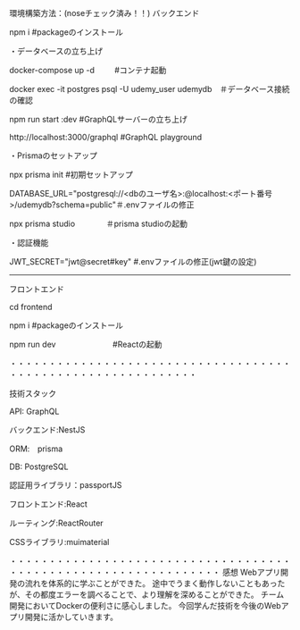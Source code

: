 環境構築方法：(noseチェック済み！！)
バックエンド

npm i      #packageのインストール

・データベースの立ち上げ

docker-compose up -d   　　 #コンテナ起動

docker exec -it postgres psql -U  udemy_user udemydb　＃データベース接続の確認

npm run start :dev    #GraphQLサーバーの立ち上げ

http://localhost:3000/graphql    #GraphQL playground 

・Prismaのセットアップ

npx prisma init     #初期セットアップ

DATABASE_URL="postgresql://<dbのユーザ名>:<password>@localhost:<ポート番号>/udemydb?schema=public"＃.envファイルの修正

npx prisma studio　　　　＃prisma studioの起動

・認証機能

JWT_SECRET="jwt@secret#key"                 #.envファイルの修正(jwt鍵の設定)

-----------------------------------------------------------------------------------------------------------------
フロントエンド

cd frontend 

npm i      #packageのインストール

npm run dev    　　　　　　　#Reactの起動


・・・・・・・・・・・・・・・・・・・・・・・・・・・・・・・・・・・・・・・・・・・・・・・・・・・・・・・・・・・・


技術スタック

API: GraphQL

バックエンド:NestJS

ORM:　prisma

DB: PostgreSQL

認証用ライブラリ：passportJS

フロントエンド:React

ルーティング:ReactRouter

CSSライブラリ:muimaterial


・・・・・・・・・・・・・・・・・・・・・・・・・・・・・・・・・・・・・・・・・・・・・・・・・・・・・・・・・・・・・・・
感想
Webアプリ開発の流れを体系的に学ぶことができた。
途中でうまく動作しないこともあったが、その都度エラーを調べることで、より理解を深めることができた。
チーム開発においてDockerの便利さに感心しました。
今回学んだ技術を今後のWebアプリ開発に活かしていきます。



